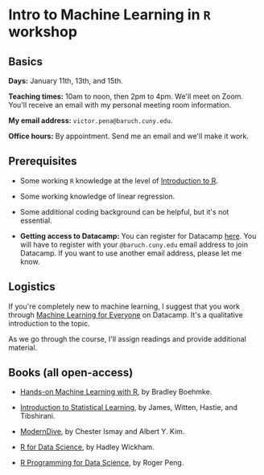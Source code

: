 # Intro to Machine Learning in `R` workshop

## Basics

**Days:** January 11th, 13th, and 15th.  

**Teaching times:** 10am to noon, then 2pm to 4pm. We'll meet on Zoom. You'll receive an email with my personal meeting room information.

**My email address:** `victor.pena@baruch.cuny.edu`. 

**Office hours:** By appointment. Send me an email and we'll make it work.

## Prerequisites

* Some working `R` knowledge at the level of [Introduction to R](https://www.datacamp.com/courses/free-introduction-to-r).

* Some working knowledge of linear regression.

* Some additional coding background can be helpful, but it's not essential. 

* **Getting access to Datacamp:** You can register for Datacamp [here](https://www.datacamp.com/groups/shared_links/440ca96d99604c790ff2e16d9bbe39e6176674fbe6e3f4a141c62a5b54cdb426). You will have to register with your `@baruch.cuny.edu` email address to join Datacamp. If you want to use another email address, please let me know.

## Logistics

If you're completely new to machine learning, I suggest that you work through [Machine Learning for Everyone](https://www.datacamp.com/courses/introduction-to-machine-learning-with-r) on Datacamp. It's a qualitative introduction to the topic.

As we go through the course, I'll assign readings and provide additional material.

## Books (all open-access)

* [Hands-on Machine Learning with R](https://bradleyboehmke.github.io/HOML/), by Bradley Boehmke.

* [Introduction to Statistical Learning](http://faculty.marshall.usc.edu/gareth-james/ISL/), by James, Witten, Hastie, and Tibshirani.

* [ModernDive](http://www.moderndive.com), by Chester Ismay and Albert Y. Kim.

* [R for Data Science](https://r4ds.had.co.nz/), by Hadley Wickham.

* [R Programming for Data Science](https://bookdown.org/rdpeng/rprogdatascience/), by Roger Peng. 

